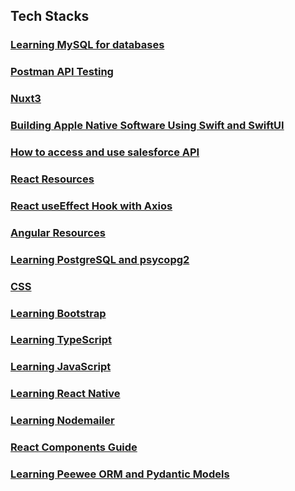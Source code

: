 ## Tech Stacks

### [Learning MySQL for databases](./Tech_Stacks/Learning_MySQL.md)
### [Postman API Testing](./Tech_Stacks/Postman_Backend_Testing.md)
### [Nuxt3](./Tech_Stacks/Nuxt3.md)
### [Building Apple Native Software Using Swift and SwiftUI](./Tech_Stacks/swift.md)
### [How to access and use salesforce API](./Tech_Stacks/salesforce_api.md)
### [React Resources](./Tech_Stacks/React.md)
### [React useEffect Hook with Axios](./Tech_Stacks/React_useEffect_Axios.md)
### [Angular Resources](./Tech_Stacks/Angular.md)
### [Learning PostgreSQL and psycopg2](./Tech_Stacks/PostgreSQL_psycopg2.md)
### [CSS](./Tech_Stacks/CSS.md)
### [Learning Bootstrap](./Tech_Stacks/Bootstrap.md)
### [Learning TypeScript](./Tech_Stacks/TypeScript.md)
### [Learning JavaScript](./Tech_Stacks/JavaScript.md)
### [Learning React Native](./Tech_Stacks/ReactNative.md)
### [Learning Nodemailer](./Tech_Stacks/Nodemailer.md)
### [React Components Guide](./Tech_Stacks/React_Components.md)
### [Learning Peewee ORM and Pydantic Models](./Tech_Stacks/Peewee_and_Pydantic_models.md)
